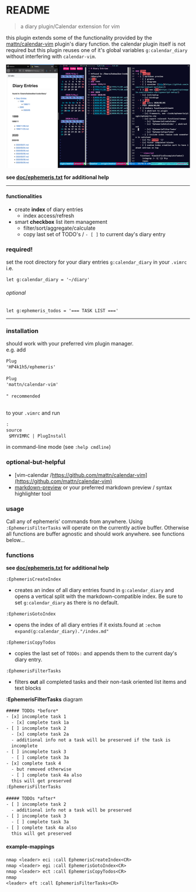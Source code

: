 # README

> a diary plugin/Calendar extension for vim

this plugin extends some of the functionality provided by the
[mattn/calendar-vim](https://github.com/mattn/calendar-vim) plugin's
diary function. the calendar plugin itself is not required but this
plugin reuses one of it's global variables `g:calendar_diary` without
interfering with `calendar-vim`.

![diary index and markdown side-by-side](img/side-by-side.png)

**see [doc/ephemeris.txt](doc/ephemeris.txt) for additional help**

---------------------------------------------
#### functionalities

- create **index** of diary entries
  - index access/refresh
- smart **checkbox** list item management
  - filter/sort/aggregate/calculate
  - copy last set of TODO's / `- [ ]` to current day's diary entry

### required!

set the root directory for your diary entries `g:calendar_diary` in your
`.vimrc` i.e.

```vim
let g:calendar_diary = '~/diary'
```

###### optional

```vim
let g:ephemeris_todos = '=== TASK LIST ==='
```

---------------------------------------------
### installation

should work with your preferred vim plugin manager.\
e.g. add

``` {.hljs}
Plug
'HP4k1h5/ephemeris'

Plug
'mattn/calendar-vim'

" recommended


```

to your `.vimrc` and run

``` {.hljs}
:
source
 $MYVIMRC | PlugInstall

```

in command-line mode (see `:help cmdline`)

### optional-but-helpful
- [vim-calendar
    /https://github.com/mattn/calendar-vim](https://github.com/mattn/calendar-vim)
- [markdown-preview](https://github.com/iamcco/markdown-preview.nvim)
    or your preferred markdown preview / syntax highlighter tool

### usage

Call any of ephemeris' commands from anywhere.  Using `:EphemerisFilterTasks`
will operate on the currently active buffer. Otherwise all functions are
buffer agnostic and should work anywhere. see functions below...

### functions

**see [doc/ephemeris.txt](doc/ephemeris.txt) for additional help**

```vim
:EphemerisCreateIndex
```

- creates an index of all diary entries found in `g:calendar_diary`
    and opens a vertical split with the markdown-compatible index. Be
    sure to set `g:calendar_diary` as there is no default.

```vim
:EphemerisGotoIndex
```

- opens the index of all diary entries if it exists.found at
    `:echom expand(g:calendar_diary)."/index.md"`

```vim
:EphemerisCopyTodos
```

- copies the last set of `TODOs:` and appends them to the current
    day's diary entry.

```vim
:EphemerisFilterTasks
```

- filters **out** all completed tasks and their non-task oriented list
    items and text blocks

**:EphemerisFilterTasks** diagram

```flowchart
##### TODOs *before*
- [x] incomplete task 1
  - [x] complete task 1a
- [ ] incomplete task 2
  - [x] complete task 2a
  - additional info not a task will be preserved if the task is
  incomplete
- [ ] incomplete task 3
  - [ ] complete task 3a
- [x] complete task 4
  - but removed otherwise
  - [ ] complete task 4a also
  this will get preserved
:EphemerisFilterTasks

##### TODOs *after*
- [ ] incomplete task 2
  - additional info not a task will be preserved
- [ ] incomplete task 3
  - [ ] complete task 3a
- [ ] complete task 4a also
  this will get preserved
```

#### example-mappings

```vim
nmap <leader> eci :call EphemerisCreateIndex<CR>
nmap <leader> egi :call EphemerisGotoIndex<CR>
nmap <leader> ect :call EphemerisCopyTodos<CR>
nmap
<leader> eft :call EphemerisFilterTasks<CR>
```
